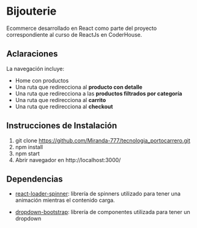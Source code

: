 # Bijouterie

Ecommerce desarrollado en React como parte del proyecto correspondiente al curso de ReactJs en CoderHouse.

## Aclaraciones
La navegación incluye:

-   Home con productos
-   Una ruta que redirecciona al **producto con detalle**
-   Una ruta que redirecciona a las **productos filtrados por categoría**
-   Una ruta que redirecciona al **carrito**
-   Una ruta que redirecciona al **checkout**

## Instrucciones de Instalación
 1. git clone https://github.com/Miranda-777/tecnologia_portocarrero.git
 2. npm install
 3. npm start
 4. Abrir navegador en http://localhost:3000/


## Dependencias

 - [react-loader-spinner](https://www.npmjs.com/package/react-loader-spinner): librería de spinners utilizado para tener una animación mientras el contenido carga.

- [dropdown-bootstrap](https://react-bootstrap.netlify.app/components/dropdowns/#dropdowns): librería de componentes utilizada para tener un dropdown